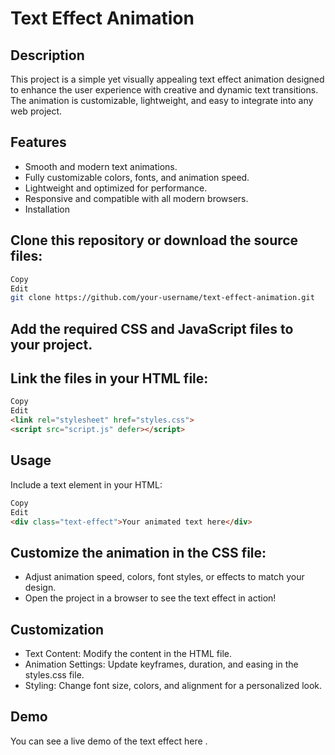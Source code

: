 # Text Effect Animation

## Description
This project is a simple yet visually appealing text effect animation designed to enhance the user experience with creative and dynamic text transitions. The animation is customizable, lightweight, and easy to integrate into any web project.

## Features

* Smooth and modern text animations.
* Fully customizable colors, fonts, and animation speed.
* Lightweight and optimized for performance.
* Responsive and compatible with all modern browsers.
* Installation


## Clone this repository or download the source files:

```bash
Copy
Edit
git clone https://github.com/your-username/text-effect-animation.git  

```
## Add the required CSS and JavaScript files to your project.

## Link the files in your HTML file:

```html
Copy
Edit
<link rel="stylesheet" href="styles.css">  
<script src="script.js" defer></script>  

```

## Usage

Include a text element in your HTML:

```html
Copy
Edit
<div class="text-effect">Your animated text here</div>  

```
## Customize the animation in the CSS file:

* Adjust animation speed, colors, font styles, or effects to match your design.
* Open the project in a browser to see the text effect in action!

## Customization

* Text Content: Modify the content in the HTML file.
* Animation Settings: Update keyframes, duration, and easing in the styles.css file.
* Styling: Change font size, colors, and alignment for a personalized look.

## Demo
You can see a live demo of the text effect here .
